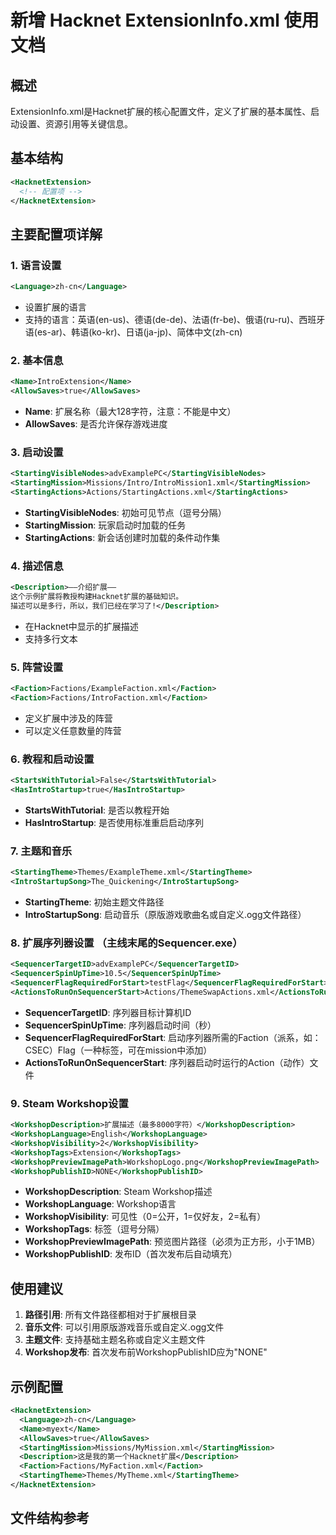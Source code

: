 # 新增 Hacknet ExtensionInfo.xml 使用文档

## 概述

ExtensionInfo.xml是Hacknet扩展的核心配置文件，定义了扩展的基本属性、启动设置、资源引用等关键信息。

## 基本结构

```xml
<HacknetExtension>
  <!-- 配置项 -->
</HacknetExtension>
```

## 主要配置项详解

### 1. 语言设置
```xml
<Language>zh-cn</Language>
```
- 设置扩展的语言
- 支持的语言：英语(en-us)、德语(de-de)、法语(fr-be)、俄语(ru-ru)、西班牙语(es-ar)、韩语(ko-kr)、日语(ja-jp)、简体中文(zh-cn)

### 2. 基本信息
```xml
<Name>IntroExtension</Name>
<AllowSaves>true</AllowSaves>
```
- **Name**: 扩展名称（最大128字符，注意：不能是中文）
- **AllowSaves**: 是否允许保存游戏进度

### 3. 启动设置
```xml
<StartingVisibleNodes>advExamplePC</StartingVisibleNodes>
<StartingMission>Missions/Intro/IntroMission1.xml</StartingMission>
<StartingActions>Actions/StartingActions.xml</StartingActions>
```
- **StartingVisibleNodes**: 初始可见节点（逗号分隔）
- **StartingMission**: 玩家启动时加载的任务
- **StartingActions**: 新会话创建时加载的条件动作集

### 4. 描述信息
```xml
<Description>——介绍扩展——
这个示例扩展将教授构建Hacknet扩展的基础知识。
描述可以是多行，所以，我们已经在学习了!</Description>
```
- 在Hacknet中显示的扩展描述
- 支持多行文本

### 5. 阵营设置
```xml
<Faction>Factions/ExampleFaction.xml</Faction>
<Faction>Factions/IntroFaction.xml</Faction>
```
- 定义扩展中涉及的阵营
- 可以定义任意数量的阵营

### 6. 教程和启动设置
```xml
<StartsWithTutorial>False</StartsWithTutorial>
<HasIntroStartup>true</HasIntroStartup>
```
- **StartsWithTutorial**: 是否以教程开始
- **HasIntroStartup**: 是否使用标准重启启动序列

### 7. 主题和音乐
```xml
<StartingTheme>Themes/ExampleTheme.xml</StartingTheme>
<IntroStartupSong>The_Quickening</IntroStartupSong>
```
- **StartingTheme**: 初始主题文件路径
- **IntroStartupSong**: 启动音乐（原版游戏歌曲名或自定义.ogg文件路径）

### 8. 扩展序列器设置 （主线末尾的Sequencer.exe）
```xml
<SequencerTargetID>advExamplePC</SequencerTargetID>
<SequencerSpinUpTime>10.5</SequencerSpinUpTime>
<SequencerFlagRequiredForStart>testFlag</SequencerFlagRequiredForStart>
<ActionsToRunOnSequencerStart>Actions/ThemeSwapActions.xml</ActionsToRunOnSequencerStart>
```
- **SequencerTargetID**: 序列器目标计算机ID
- **SequencerSpinUpTime**: 序列器启动时间（秒）
- **SequencerFlagRequiredForStart**: 启动序列器所需的Faction（派系，如：CSEC）Flag（一种标签，可在mission中添加）
- **ActionsToRunOnSequencerStart**: 序列器启动时运行的Action（动作）文件

### 9. Steam Workshop设置
```xml
<WorkshopDescription>扩展描述（最多8000字符）</WorkshopDescription>
<WorkshopLanguage>English</WorkshopLanguage>
<WorkshopVisibility>2</WorkshopVisibility>
<WorkshopTags>Extension</WorkshopTags>
<WorkshopPreviewImagePath>WorkshopLogo.png</WorkshopPreviewImagePath>
<WorkshopPublishID>NONE</WorkshopPublishID>
```
- **WorkshopDescription**: Steam Workshop描述
- **WorkshopLanguage**: Workshop语言
- **WorkshopVisibility**: 可见性（0=公开，1=仅好友，2=私有）
- **WorkshopTags**: 标签（逗号分隔）
- **WorkshopPreviewImagePath**: 预览图片路径（必须为正方形，小于1MB）
- **WorkshopPublishID**: 发布ID（首次发布后自动填充）

## 使用建议

1. **路径引用**: 所有文件路径都相对于扩展根目录
2. **音乐文件**: 可以引用原版游戏音乐或自定义.ogg文件
3. **主题文件**: 支持基础主题名称或自定义主题文件
4. **Workshop发布**: 首次发布前WorkshopPublishID应为"NONE"

## 示例配置

```xml
<HacknetExtension>
  <Language>zh-cn</Language>
  <Name>myext</Name>
  <AllowSaves>true</AllowSaves>
  <StartingMission>Missions/MyMission.xml</StartingMission>
  <Description>这是我的第一个Hacknet扩展</Description>
  <Faction>Factions/MyFaction.xml</Faction>
  <StartingTheme>Themes/MyTheme.xml</StartingTheme>
</HacknetExtension>
```

## 文件结构参考
